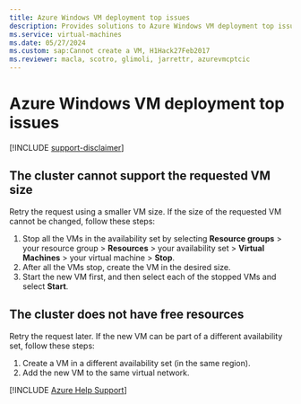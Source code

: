 ```yaml
---
title: Azure Windows VM deployment top issues
description: Provides solutions to Azure Windows VM deployment top issues.
ms.service: virtual-machines
ms.date: 05/27/2024
ms.custom: sap:Cannot create a VM, H1Hack27Feb2017
ms.reviewer: macla, scotro, glimoli, jarrettr, azurevmcptcic
---
```

# Azure Windows VM deployment top issues

[!INCLUDE [support-disclaimer](../../../includes/azure/virtual-machines-windows-troubleshoot-deploy-vm-top.md)]

## The cluster cannot support the requested VM size

Retry the request using a smaller VM size. If the size of the requested VM cannot be changed, follow these steps:

1. Stop all the VMs in the availability set by selecting **Resource groups** > your resource group > **Resources** > your availability set > **Virtual Machines** > your virtual machine > **Stop**.
2. After all the VMs stop, create the VM in the desired size.
3. Start the new VM first, and then select each of the stopped VMs and select **Start**.

## The cluster does not have free resources

Retry the request later. If the new VM can be part of a different availability set, follow these steps:

1. Create a VM in a different availability set (in the same region).
2. Add the new VM to the same virtual network.

[!INCLUDE [Azure Help Support](../../../includes/azure-help-support.md)]